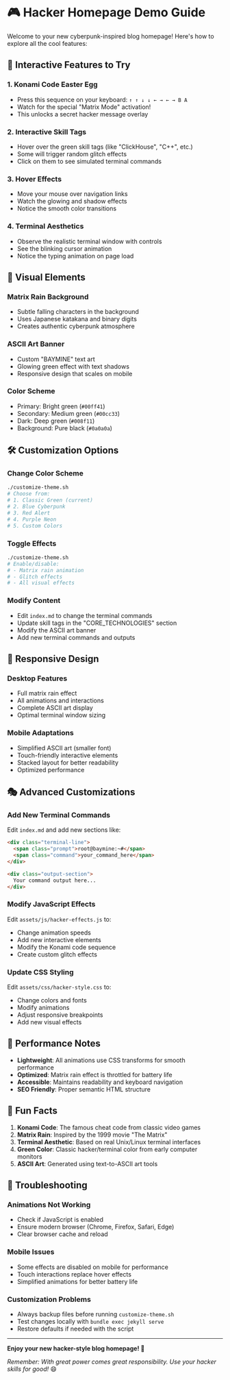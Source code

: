 # 🎮 Hacker Homepage Demo Guide

Welcome to your new cyberpunk-inspired blog homepage! Here's how to explore all the cool features:

## 🎯 Interactive Features to Try

### 1. **Konami Code Easter Egg**
- Press this sequence on your keyboard: `↑ ↑ ↓ ↓ ← → ← → B A`
- Watch for the special "Matrix Mode" activation!
- This unlocks a secret hacker message overlay

### 2. **Interactive Skill Tags**
- Hover over the green skill tags (like "ClickHouse", "C++", etc.)
- Some will trigger random glitch effects
- Click on them to see simulated terminal commands

### 3. **Hover Effects**
- Move your mouse over navigation links
- Watch the glowing and shadow effects
- Notice the smooth color transitions

### 4. **Terminal Aesthetics**
- Observe the realistic terminal window with controls
- See the blinking cursor animation
- Notice the typing animation on page load

## 🎨 Visual Elements

### Matrix Rain Background
- Subtle falling characters in the background
- Uses Japanese katakana and binary digits
- Creates authentic cyberpunk atmosphere

### ASCII Art Banner
- Custom "BAYMINE" text art
- Glowing green effect with text shadows
- Responsive design that scales on mobile

### Color Scheme
- Primary: Bright green (`#00ff41`)
- Secondary: Medium green (`#00cc33`)
- Dark: Deep green (`#008f11`)
- Background: Pure black (`#0a0a0a`)

## 🛠️ Customization Options

### Change Color Scheme
```bash
./customize-theme.sh
# Choose from:
# 1. Classic Green (current)
# 2. Blue Cyberpunk
# 3. Red Alert
# 4. Purple Neon
# 5. Custom Colors
```

### Toggle Effects
```bash
./customize-theme.sh
# Enable/disable:
# - Matrix rain animation
# - Glitch effects
# - All visual effects
```

### Modify Content
- Edit `index.md` to change the terminal commands
- Update skill tags in the "CORE_TECHNOLOGIES" section
- Modify the ASCII art banner
- Add new terminal commands and outputs

## 📱 Responsive Design

### Desktop Features
- Full matrix rain effect
- All animations and interactions
- Complete ASCII art display
- Optimal terminal window sizing

### Mobile Adaptations
- Simplified ASCII art (smaller font)
- Touch-friendly interactive elements
- Stacked layout for better readability
- Optimized performance

## 🎭 Advanced Customizations

### Add New Terminal Commands
Edit `index.md` and add new sections like:
```html
<div class="terminal-line">
  <span class="prompt">root@baymine:~#</span>
  <span class="command">your_command_here</span>
</div>

<div class="output-section">
  Your command output here...
</div>
```

### Modify JavaScript Effects
Edit `assets/js/hacker-effects.js` to:
- Change animation speeds
- Add new interactive elements
- Modify the Konami code sequence
- Create custom glitch effects

### Update CSS Styling
Edit `assets/css/hacker-style.css` to:
- Change colors and fonts
- Modify animations
- Adjust responsive breakpoints
- Add new visual effects

## 🚀 Performance Notes

- **Lightweight**: All animations use CSS transforms for smooth performance
- **Optimized**: Matrix rain effect is throttled for battery life
- **Accessible**: Maintains readability and keyboard navigation
- **SEO Friendly**: Proper semantic HTML structure

## 🎪 Fun Facts

1. **Konami Code**: The famous cheat code from classic video games
2. **Matrix Rain**: Inspired by the 1999 movie "The Matrix"
3. **Terminal Aesthetic**: Based on real Unix/Linux terminal interfaces
4. **Green Color**: Classic hacker/terminal color from early computer monitors
5. **ASCII Art**: Generated using text-to-ASCII art tools

## 🔧 Troubleshooting

### Animations Not Working
- Check if JavaScript is enabled
- Ensure modern browser (Chrome, Firefox, Safari, Edge)
- Clear browser cache and reload

### Mobile Issues
- Some effects are disabled on mobile for performance
- Touch interactions replace hover effects
- Simplified animations for better battery life

### Customization Problems
- Always backup files before running `customize-theme.sh`
- Test changes locally with `bundle exec jekyll serve`
- Restore defaults if needed with the script

---

**Enjoy your new hacker-style blog homepage! 🎉**

*Remember: With great power comes great responsibility. Use your hacker skills for good!* 😄

